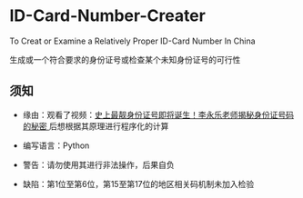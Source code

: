 # ID-Card-Number-Creater
To Creat or Examine a Relatively Proper ID-Card Number In China

生成或一个符合要求的身份证号或检查某个未知身份证号的可行性

## 须知
- 缘由：观看了视频：[史上最靓身份证号即将诞生！李永乐老师揭秘身份证号码的秘密
](https://www.bilibili.com/video/BV1U7411p7WH) 后想根据其原理进行程序化的计算

- 编写语言：Python

- 警告：请勿使用其进行非法操作，后果自负

- 缺陷：第1位至第6位，第15至第17位的地区相关码机制未加入检验
